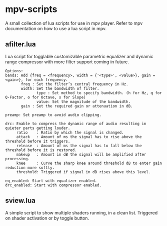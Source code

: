 # mpv-scripts
A small collection of lua scripts for use in mpv player. Refer to mpv documentation on how to use a lua script in mpv.

## afilter.lua
Lua script for togglable customizable parametric equalizer and dynamic range compressor with more filter support coming in future.
```
Options:
bands: Add {freq = <frequency>, width = {'<type>', <value>}, gain = <gain>}, for each frequency.
       freq : Set the filter’s central frequency in Hz.
       width: Set the bandwidth of filter.
              type : Set method to specify bandwidth. (h for Hz, q for Q-Factor, o for Octave, s for Slope)
              value: Set the magnitude of the bandwidth.
       gain : Set the required gain or attenuation in dB.

preamp: Set preamp to avoid audio clipping.

drc: Enable to compress the dynamic range of audio resulting in quieter parts getting louder.
     ratio    : Ratio by which the signal is changed.
     attack   : Amount of ms the signal has to rise above the threshold before it triggers.
     release  : Amount of ms the signal has to fall below the threshold before it is restored.
     makeup   : Amount in dB the signal will be amplified after processing.
     knee     : Curve the sharp knee around threshold dB to enter gain reduction more softly. 
     threshold: Triggered if signal in dB rises above this level.
	 
eq_enabled: Start with equalizer enabled.
drc_enabled: Start with compressor enabled.
```

## sview.lua
A simple script to show multiple shaders running, in a clean list. Triggered on shader activation or by toggle button.
